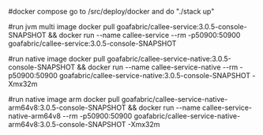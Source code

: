 #docker compose
go to /src/deploy/docker and do "./stack up"

#run jvm multi image
docker pull goafabric/callee-service:3.0.5-console-SNAPSHOT && docker run --name callee-service --rm -p50900:50900 goafabric/callee-service:3.0.5-console-SNAPSHOT

#run native image
docker pull goafabric/callee-service-native:3.0.5-console-SNAPSHOT && docker run --name callee-service-native --rm -p50900:50900 goafabric/callee-service-native:3.0.5-console-SNAPSHOT -Xmx32m

#run native image arm
docker pull goafabric/callee-service-native-arm64v8:3.0.5-console-SNAPSHOT && docker run --name callee-service-native-arm64v8 --rm -p50900:50900 goafabric/callee-service-native-arm64v8:3.0.5-console-SNAPSHOT -Xmx32m
